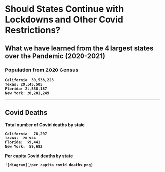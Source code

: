 
# <b>Should States Continue with Lockdowns and Other Covid Restrictions?
## <b>What we have learned from the 4 largest states over the Pandemic (2020-2021)

### <b>Population from 2020 Census
    California: 39,538,223
    Texas: 29,145,505
    Florida: 21,538,187
    New York: 20,201,249

-------------------------------------------------------------------------------------------------------------------------------------

## Covid Deaths

Total number of Covid deaths by state
    
    California:  78,297
    Texas:  78,986
    Florida:  59,441
    New York:  59,692

Per capita Covid deaths by state
    
    ![diagram](/per_capita_covid_deaths.png)
